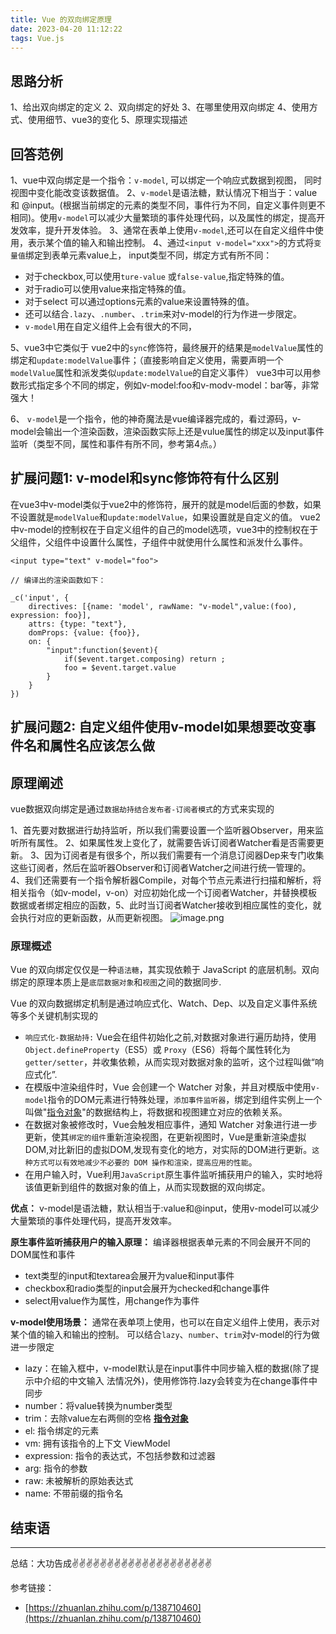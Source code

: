 ```yaml
---
title: Vue 的双向绑定原理
date: 2023-04-20 11:12:22
tags: Vue.js
---
```


<meta name="referrer" content="no-referrer"/>


## 思路分析
1、给出双向绑定的定义
2、双向绑定的好处
3、在哪里使用双向绑定
4、使用方式、使用细节、vue3的变化
5、原理实现描述

## 回答范例
1、vue中双向绑定是一个指令：`v-model`, 可以绑定一个响应式数据到视图， 同时视图中变化能改变该数据值。
2、`v-model`是语法糖，默认情况下相当于：value 和 @input。(根据当前绑定的元素的类型不同，事件行为不同，自定义事件则更不相同)。使用`v-model`可以减少大量繁琐的事件处理代码，以及属性的绑定，提高开发效率，提升开发体验。
3、通常在表单上使用`v-model`,还可以在自定义组件中使用，表示某个值的输入和输出控制。
4、通过`<input v-model="xxx">`的方式将`变量值`绑定到表单元素value上，
    input类型不同，绑定方式有所不同：
* 对于checkbox,可以使用`ture-value` 或`false-value`,指定特殊的值。
* 对于radio可以使用value来指定特殊的值。
* 对于select 可以通过options元素的value来设置特殊的值。
* 还可以结合`.lazy`、`.number`、`.trim`来对v-model的行为作进一步限定。
* `v-model`用在自定义组件上会有很大的不同，

5、vue3中它类似于 vue2中的`sync`修饰符，最终展开的结果是`modelValue`属性的绑定和`update:modelValue`事件；（直接影响自定义使用，需要声明一个`modelValue`属性和派发类似`update:modelValue`的自定义事件）
vue3中可以用参数形式指定多个不同的绑定，例如v-model:foo和v-modv-model：bar等，非常强大！

6、 `v-model`是一个指令，他的神奇魔法是vue编译器完成的，看过源码，v-model会输出一个渲染函数，渲染函数实际上还是vulue属性的绑定以及input事件监听（类型不同，属性和事件有所不同，参考第4点。）

## 扩展问题1: v-model和sync修饰符有什么区别
在vue3中v-model类似于vue2中的修饰符，展开的就是model后面的参数，如果不设置就是`modelValue`和`update:modelValue`，如果设置就是自定义的值。 vue2中v-model的控制权在于自定义组件的自己的model选项，vue3中的控制权在于父组件，父组件中设置什么属性，子组件中就使用什么属性和派发什么事件。

```
<input type="text" v-model="foo">

// 编译出的渲染函数如下：

_c('input', {
    directives: [{name: 'model', rawName: "v-model",value:(foo), expression: foo}],
    attrs: {type: "text"},
    domProps: {value: {foo}},
    on: {
        "input":function($event){
            if($event.target.composing) return ;
            foo = $event.target.value
        }
    }
})
```
## 扩展问题2: 自定义组件使用v-model如果想要改变事件名和属性名应该怎么做

## 原理阐述
vue数据双向绑定是通过`数据劫持结合发布者-订阅者模式`的方式来实现的

1、首先要对数据进行劫持监听，所以我们需要设置一个监听器Observer，用来监听所有属性。
2、如果属性发上变化了，就需要告诉订阅者Watcher看是否需要更新。
3、因为订阅者是有很多个，所以我们需要有一个消息订阅器Dep来专门收集这些订阅者，然后在监听器Observer和订阅者Watcher之间进行统一管理的。
4、我们还需要有一个指令解析器Compile，对每个节点元素进行扫描和解析，将相关指令（如v-model，v-on）对应初始化成一个订阅者Watcher，并替换模板数据或者绑定相应的函数，5、此时当订阅者Watcher接收到相应属性的变化，就会执行对应的更新函数，从而更新视图。
![image.png](https://uploadfiles.nowcoder.com/images/20210401/447785786_1617244068309/9D8309092D17FDF894C258A0C7241C26)
### 原理概述

Vue 的双向绑定仅仅是一种`语法糖`，其实现依赖于 JavaScript 的底层机制。双向绑定的原理本质上是`底层数据对象`和`视图`之间的数据同步.

Vue 的双向数据绑定机制是通过响应式化、Watch、Dep、以及自定义事件系统等多个关键机制实现的

* `响应式化-数据劫持:` Vue会在组件初始化之前,对数据对象进行遍历劫持，使用`Object.defineProperty`（ES5）或 `Proxy`（ES6）将每个属性转化为`getter/setter`，并收集依赖，从而实现对数据对象的监听，这个过程叫做“响应式化”.
* 在模版中渲染组件时，Vue 会创建一个 Watcher 对象，并且对模版中使用`v-model`指令的DOM元素进行特殊处理，`添加事件监听器`，绑定到组件实例上一个叫做"[指令对象](https://012-cn.vuejs.org/guide/custom-directive.html)"的数据结构上，将数据和视图建立对应的依赖关系。
* 在数据对象被修改时，Vue会触发相应事件，通知 Watcher 对象进行进一步更新，使其`绑定的组件`重新渲染视图，在更新视图时，Vue是重新渲染虚拟DOM,对比新旧的虚拟DOM,发现有变化的地方，对实际的DOM进行更新。`这种方式可以有效地减少不必要的 DOM 操作和渲染，提高应用的性能`。
* 在用户输入时，Vue利用`JavaScript`原生事件监听捕获用户的输入，实时地将该值更新到组件的数据对象的值上，从而实现数据的双向绑定。

**优点：** v-model是语法糖，默认相当于:value和@input，使用v-model可以减少大量繁琐的事件处理代码，提高开发效率。

**原生事件监听捕获用户的输入原理：** 
编译器根据表单元素的不同会展开不同的DOM属性和事件
* text类型的input和textarea会展开为value和input事件
* checkbox和radio类型的input会展开为checked和change事件
* select用value作为属性，用change作为事件

**v-model使用场景：** 
通常在表单项上使用，也可以在自定义组件上使用，表示对某个值的输入和输出的控制。 可以结合`lazy`、`number`、`trim`对v-model的行为做进一步限定
* lazy：在输入框中，v-model默认是在input事件中同步输入框的数据(除了提示中介绍的中文输入 法情况外)，使用修饰符.lazy会转变为在change事件中同步
* number：将value转换为number类型
* trim：去除value左右两侧的空格
**[指令对象](https://012-cn.vuejs.org/guide/custom-directive.html)**
* el: 指令绑定的元素
* vm: 拥有该指令的上下文 ViewModel
* expression: 指令的表达式，不包括参数和过滤器
* arg: 指令的参数
* raw: 未被解析的原始表达式
* name: 不带前缀的指令名
## 结束语
---
总结：大功告成✌️✌️✌️✌️✌️✌️✌️✌️✌️✌️✌️✌️✌️✌️✌️✌️✌️✌️✌️✌️

参考链接：

* [https://zhuanlan.zhihu.com/p/138710460](https://zhuanlan.zhihu.com/p/138710460)

